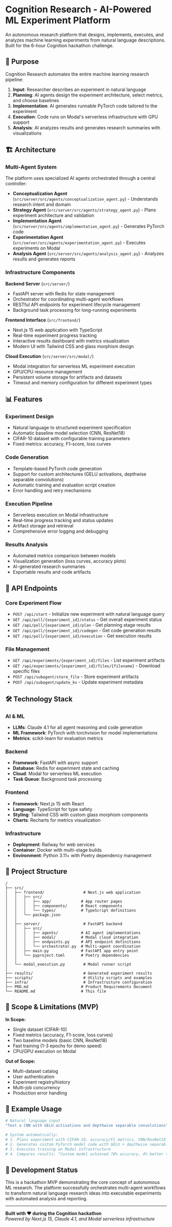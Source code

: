 # Cognition Research - AI-Powered ML Experiment Platform

An autonomous research platform that designs, implements, executes, and analyzes machine learning experiments from natural language descriptions. Built for the 6-hour Cognition hackathon challenge.

## 🎯 Purpose

Cognition Research automates the entire machine learning research pipeline:

1. **Input**: Researcher describes an experiment in natural language
2. **Planning**: AI agents design the experiment architecture, select metrics, and choose baselines
3. **Implementation**: AI generates runnable PyTorch code tailored to the experiment
4. **Execution**: Code runs on Modal's serverless infrastructure with GPU support
5. **Analysis**: AI analyzes results and generates research summaries with visualizations

## 🏗️ Architecture

### Multi-Agent System
The platform uses specialized AI agents orchestrated through a central controller:

- **Conceptualization Agent** (`src/server/src/agents/conceptualization_agent.py`) - Understands research intent and domain
- **Strategy Agent** (`src/server/src/agents/strategy_agent.py`) - Plans experiment architecture and validation
- **Implementation Agent** (`src/server/src/agents/implementation_agent.py`) - Generates PyTorch code
- **Experimentation Agent** (`src/server/src/agents/experimentation_agent.py`) - Executes experiments on Modal
- **Analysis Agent** (`src/server/src/agents/analysis_agent.py`) - Analyzes results and generates reports

### Infrastructure Components

**Backend Server** (`src/server/`)
- FastAPI server with Redis for state management
- Orchestrator for coordinating multi-agent workflows
- RESTful API endpoints for experiment lifecycle management
- Background task processing for long-running experiments

**Frontend Interface** (`src/frontend/`)
- Next.js 15 web application with TypeScript
- Real-time experiment progress tracking
- Interactive results dashboard with metrics visualization
- Modern UI with Tailwind CSS and glass morphism design

**Cloud Execution** (`src/server/src/modal/`)
- Modal integration for serverless ML experiment execution
- GPU/CPU resource management
- Persistent volume storage for artifacts and datasets
- Timeout and memory configuration for different experiment types

## 📊 Features

### Experiment Design
- Natural language to structured experiment specification
- Automatic baseline model selection (CNN, ResNet18)
- CIFAR-10 dataset with configurable training parameters
- Fixed metrics: accuracy, F1-score, loss curves

### Code Generation
- Template-based PyTorch code generation
- Support for custom architectures (GELU activations, depthwise separable convolutions)
- Automatic training and evaluation script creation
- Error handling and retry mechanisms

### Execution Pipeline
- Serverless execution on Modal infrastructure
- Real-time progress tracking and status updates
- Artifact storage and retrieval
- Comprehensive error logging and debugging

### Results Analysis
- Automated metrics comparison between models
- Visualization generation (loss curves, accuracy plots)
- AI-generated research summaries
- Exportable results and code artifacts

## 🚀 API Endpoints

### Core Experiment Flow
- `POST /api/start` - Initialize new experiment with natural language query
- `GET /api/poll/{experiment_id}/status` - Get overall experiment status
- `GET /api/poll/{experiment_id}/plan` - Get planning stage results
- `GET /api/poll/{experiment_id}/codegen` - Get code generation results
- `GET /api/poll/{experiment_id}/execution` - Get execution results

### File Management
- `GET /api/experiments/{experiment_id}/files` - List experiment artifacts
- `GET /api/experiments/{experiment_id}/files/{filename}` - Download specific files
- `POST /api/subagent/store_file` - Store experiment artifacts
- `POST /api/subagent/update_kv` - Update experiment metadata

## 🛠️ Technology Stack

### AI & ML
- **LLMs**: Claude 4.1 for all agent reasoning and code generation
- **ML Framework**: PyTorch with torchvision for model implementations
- **Metrics**: scikit-learn for evaluation metrics

### Backend
- **Framework**: FastAPI with async support
- **Database**: Redis for experiment state and caching
- **Cloud**: Modal for serverless ML execution
- **Task Queue**: Background task processing

### Frontend
- **Framework**: Next.js 15 with React
- **Language**: TypeScript for type safety
- **Styling**: Tailwind CSS with custom glass morphism components
- **Charts**: Recharts for metrics visualization

### Infrastructure
- **Deployment**: Railway for web services
- **Container**: Docker with multi-stage builds
- **Environment**: Python 3.11+ with Poetry dependency management

## 📁 Project Structure

```
/
├── src/
│   ├── frontend/                 # Next.js web application
│   │   ├── src/
│   │   │   ├── app/             # App router pages
│   │   │   ├── components/      # React components
│   │   │   └── types/           # TypeScript definitions
│   │   └── package.json
│   │
│   ├── server/                   # FastAPI backend
│   │   ├── src/
│   │   │   ├── agents/          # AI agent implementations
│   │   │   ├── modal/           # Modal cloud integration
│   │   │   ├── endpoints.py     # API endpoint definitions
│   │   │   └── orchestrator.py  # Multi-agent coordination
│   │   ├── main.py              # FastAPI app entry point
│   │   └── pyproject.toml       # Poetry dependencies
│   │
│   └── modal_execution.py        # Modal runner script
│
├── results/                      # Generated experiment results
├── scripts/                      # Utility scripts and examples
├── infra/                        # Infrastructure configuration
├── PRD.md                       # Product Requirements Document
└── README.md                    # This file
```

## 🎯 Scope & Limitations (MVP)

**In Scope:**
- Single dataset (CIFAR-10)
- Fixed metrics (accuracy, F1-score, loss curves)
- Two baseline models (basic CNN, ResNet18)
- Fast training (1-3 epochs for demo speed)
- CPU/GPU execution on Modal

**Out of Scope:**
- Multi-dataset catalog
- User authentication
- Experiment registry/history
- Multi-job concurrency
- Production error handling

## 📝 Example Usage

```bash
# Natural language input
"Test a CNN with GELU activations and depthwise separable convolutions"

# System automatically:
# 1. Plans experiment with CIFAR-10, accuracy/F1 metrics, CNN/ResNet18 baselines
# 2. Generates custom PyTorch model code with GELU + depthwise separable layers
# 3. Executes training on Modal infrastructure
# 4. Compares results: "Custom model achieved 78% accuracy, 4% better than basic CNN"
```

## 🚧 Development Status

This is a hackathon MVP demonstrating the core concept of autonomous ML research. The platform successfully orchestrates multi-agent workflows to transform natural language research ideas into executable experiments with automated analysis and reporting.

---

**Built with ❤️ during the Cognition hackathon**  
*Powered by Next.js 15, Claude 4.1, and Modal serverless infrastructure*